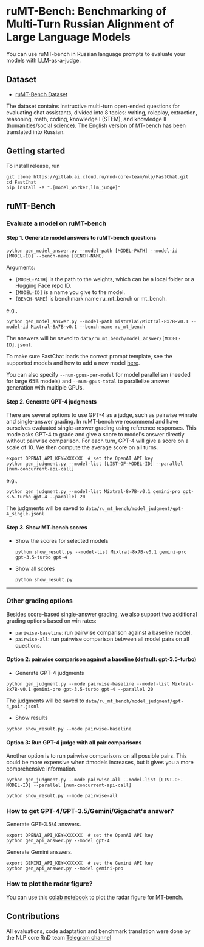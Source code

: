 # ruMT-Bench: Benchmarking of Multi-Turn Russian Alignment of Large Language Models

You can use ruMT-bench in Russian language prompts to evaluate your models with LLM-as-a-judge.

## Dataset

- [ruMT-Bench Dataset](https://huggingface.co/spaces/NLPCoreTeam/ruMT-Bench)

The dataset contains instructive multi-turn open-ended questions for evaluating chat assistants, divided into 8 topics: writing, roleplay, extraction, reasoning, math, coding, knowledge I (STEM), and knowledge II (humanities/social science). The English version of MT-bench has been translated into Russian.

## Getting started

To install release, run

```
git clone https://gitlab.ai.cloud.ru/rnd-core-team/nlp/FastChat.git
cd FastChat
pip install -e ".[model_worker,llm_judge]"
```

## ruMT-Bench

### Evaluate a model on ruMT-bench

#### Step 1. Generate model answers to ruMT-bench questions
```
python gen_model_answer.py --model-path [MODEL-PATH] --model-id [MODEL-ID] --bench-name [BENCH-NAME]
```
Arguments:
  - `[MODEL-PATH]` is the path to the weights, which can be a local folder or a Hugging Face repo ID.
  - `[MODEL-ID]` is a name you give to the model.
  - `[BENCH-NAME]` is benchmark name ru_mt_bench or mt_bench.

e.g.,
```
python gen_model_answer.py --model-path mistralai/Mixtral-8x7B-v0.1 --model-id Mixtral-8x7B-v0.1 --bench-name ru_mt_bench
```
The answers will be saved to `data/ru_mt_bench/model_answer/[MODEL-ID].jsonl`.

To make sure FastChat loads the correct prompt template, see the supported models and how to add a new model [here](../../docs/model_support.md#how-to-support-a-new-model).

You can also specify `--num-gpus-per-model` for model parallelism (needed for large 65B models) and `--num-gpus-total` to parallelize answer generation with multiple GPUs.

#### Step 2. Generate GPT-4 judgments
There are several options to use GPT-4 as a judge, such as pairwise winrate and single-answer grading.
In ruMT-bench we recommend and have ourselves evaluated single-answer grading using reference responses.
This mode asks GPT-4 to grade and give a score to model's answer directly without pairwise comparison.
For each turn, GPT-4 will give a score on a scale of 10. We then compute the average score on all turns.

```
export OPENAI_API_KEY=XXXXXX  # set the OpenAI API key
python gen_judgment.py --model-list [LIST-OF-MODEL-ID] --parallel [num-concurrent-api-call]
```

e.g.,
```
python gen_judgment.py --model-list Mixtral-8x7B-v0.1 gemini-pro gpt-3.5-turbo gpt-4 --parallel 20
```
The judgments will be saved to `data/ru_mt_bench/model_judgment/gpt-4_single.jsonl`

#### Step 3. Show MT-bench scores

- Show the scores for selected models
  ```
  python show_result.py --model-list Mixtral-8x7B-v0.1 gemini-pro gpt-3.5-turbo gpt-4
  ```
- Show all scores
  ```
  python show_result.py
  ```

---

### Other grading options
Besides score-based single-answer grading, we also support two additional grading options based on win rates:
- `pariwise-baseline`: run pairwise comparison against a baseline model.
- `pairwise-all`: run pairwise comparison between all model pairs on all questions.

#### Option 2: pairwise comparison against a baseline (default: gpt-3.5-turbo)

- Generate GPT-4 judgments
```
python gen_judgment.py --mode pairwise-baseline --model-list Mixtral-8x7B-v0.1 gemini-pro gpt-3.5-turbo gpt-4 --parallel 20
```
The judgments will be saved to `data/ru_mt_bench/model_judgment/gpt-4_pair.jsonl`

- Show results
```
python show_result.py --mode pairwise-baseline
```

#### Option 3: Run GPT-4 judge with all pair comparisons

Another option is to run pairwise comparisons on all possible pairs.
This could be more expensive when #models increases, but it gives you a more comprehensive information.

```
python gen_judgment.py --mode pairwise-all --model-list [LIST-OF-MODEL-ID] --parallel [num-concurrent-api-call]
```

```
python show_result.py --mode pairwise-all
```

### How to get GPT-4/GPT-3.5/Gemini/Gigachat's answer?

Generate GPT-3.5/4 answers.
```
export OPENAI_API_KEY=XXXXXX  # set the OpenAI API key
python gen_api_answer.py --model gpt-4
```
Generate Gemini answers.
```
export GEMINI_API_KEY=XXXXXX  # set the Gemini API key
python gen_api_answer.py --model gemini-pro
```

### How to plot the radar figure?

You can use this [colab notebook](https://colab.research.google.com/drive/15O3Y8Rxq37PuMlArE291P4OC6ia37PQK#scrollTo=5i8R0l-XqkgO) to plot the radar figure for MT-bench.

## Contributions
All evaluations, code adaptation and benchmark translation were done by the NLP core RnD team [Telegram channel](https://t.me/nlpcoreteam)